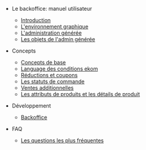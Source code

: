 * Le backoffice: manuel utilisateur 
  * [Introduction](user/back/user-backoffice.md)
  * [L'environnement graphique](user/back/environnement.md)
  * [L'administration générée](user/back/generated-admin.md)
  * [Les objets de l'admin générée](user/back/generated-admin-objects.md)
  
  
* Concepts 
  * [Concepts de base](concept/concept-base.md)
  * [Language des conditions ekom](concept/ekom-conditions-language.md)
  * [Réductions et coupons](concept/discounts-and-coupons.md)
  * [Les statuts de commande](concept/order-statuses.md)
  * [Ventes additionnelles](concept/cross-selling.md)
  * [Les attributs de produits et les détails de produit](concept/product-attributes-and-details.md)
  
* Développement
  * [Backoffice](developer/back/back.md)
     
  
* FAQ
  * [Les questions les plus fréquentes](faq.md)
